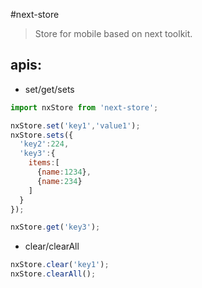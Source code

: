 #next-store
> Store for mobile based on next toolkit.


## apis:
+ set/get/sets
```javascript
import nxStore from 'next-store';

nxStore.set('key1','value1');
nxStore.sets({
  'key2':224,
  'key3':{
    items:[
      {name:1234},
      {name:234}
    ]
  }
});

nxStore.get('key3');
```

+ clear/clearAll
```javascript
nxStore.clear('key1');
nxStore.clearAll();
```
